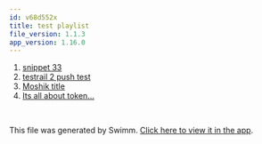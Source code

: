 ```yaml
---
id: v68d552x
title: test playlist
file_version: 1.1.3
app_version: 1.16.0
---
```


<!-- Steps - Do not remove this comment -->
1. [snippet 33](snippet-33.2u91t3o8.sw.md)
2. [testrail 2 push test](testrail-2-push-test.39rd7sp0.sw.md)
3. [Moshik title](moshik-title.55ueiu0f.sw.md)
4. [Its all about token...](its-all-about-token.5610iaa9.sw.md)


<br/>

This file was generated by Swimm. [Click here to view it in the app](https://swimm-web-app.web.app/repos/Z2l0aHViJTNBJTNBZWNvbW0lM0ElM0Ftb3NoaWtzd2ltbQ==/playlists/v68d552x).
